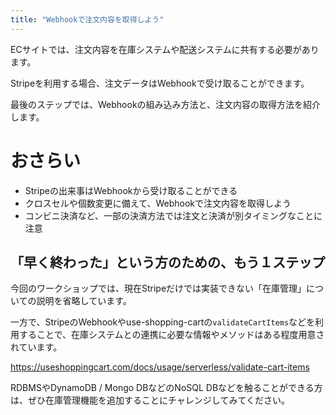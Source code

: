 ```yaml
---
title: "Webhookで注文内容を取得しよう"
---
```


ECサイトでは、注文内容を在庫システムや配送システムに共有する必要があります。

Stripeを利用する場合、注文データはWebhookで受け取ることができます。

最後のステップでは、Webhookの組み込み方法と、注文内容の取得方法を紹介します。


# おさらい

- Stripeの出来事はWebhookから受け取ることができる
- クロスセルや個数変更に備えて、Webhookで注文内容を取得しよう
- コンビニ決済など、一部の決済方法では注文と決済が別タイミングなことに注意

## 「早く終わった」という方のための、もう１ステップ

今回のワークショップでは、現在Stripeだけでは実装できない「在庫管理」についての説明を省略しています。

一方で、StripeのWebhookやuse-shopping-cartの`validateCartItems`などを利用することで、在庫システムとの連携に必要な情報やメソッドはある程度用意されています。

https://useshoppingcart.com/docs/usage/serverless/validate-cart-items

RDBMSやDynamoDB / Mongo DBなどのNoSQL DBなどを触ることができる方は、ぜひ在庫管理機能を追加することにチャレンジしてみてください。